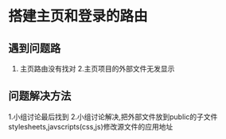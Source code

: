 # 搭建主页和登录的路由





## 遇到问题路
1. 主页路由没有找对
2.主页项目的外部文件无发显示




## 问题解决方法
1.小组讨论最后找到
2.小组讨论解决,把外部文件放到public的子文件stylesheets,javscripts(css,js)修改源文件的应用地址
<link rel="stylesheet" href="stylesheets/wenda.index.css">
  <script src="javscripts/wenda.index.js" charset="utf-8"></script>

